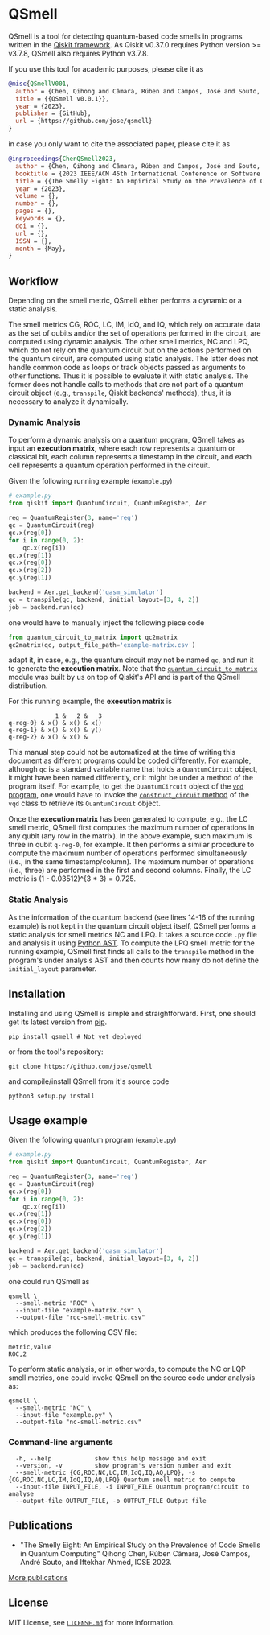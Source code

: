 # QSmell

QSmell is a tool for detecting quantum-based code smells in programs written in the [Qiskit framework](https://qiskit.org).  As Qiskit v0.37.0 requires Python version >= v3.7.8, QSmell also requires Python v3.7.8.

If you use this tool for academic purposes, please cite it as

```Bibtex
@misc{QSmellV001,
  author = {Chen, Qihong and Câmara, Rúben and Campos, José and Souto, André and Ahmed, Iftekhar},
  title = {{QSmell v0.0.1}},
  year = {2023},
  publisher = {GitHub},
  url = {https://github.com/jose/qsmell}
}
```

in case you only want to cite the associated paper, please cite it as

```Bibtex
@inproceedings{ChenQSmell2023,
  author = {Chen, Qihong and Câmara, Rúben and Campos, José and Souto, André and Ahmed, Iftekhar},
  booktitle = {2023 IEEE/ACM 45th International Conference on Software Engineering (ICSE)},
  title = {{The Smelly Eight: An Empirical Study on the Prevalence of Code Smells in Quantum Computing}},
  year = {2023},
  volume = {},
  number = {},
  pages = {},
  keywords = {},
  doi = {},
  url = {},
  ISSN = {},
  month = {May},
}
```

## Workflow

Depending on the smell metric, QSmell either performs a dynamic or a static analysis.

The smell metrics CG, ROC, LC, IM, IdQ, and IQ, which rely on accurate data as the set of qubits and/or the set of operations performed in the circuit, are computed using dynamic analysis.  The other smell metrics, NC and LPQ, which do not rely on the quantum circuit but on the actions performed on the quantum circuit, are computed using static analysis.  The latter does not handle common code as loops or track objects passed as arguments to other functions. Thus it is possible to evaluate it with static analysis.  The former does not handle calls to methods that are not part of a quantum circuit object (e.g., `transpile`, Qiskit backends' methods), thus, it is necessary to analyze it dynamically.

### Dynamic Analysis

To perform a dynamic analysis on a quantum program, QSmell takes as input an **execution matrix**, where each row represents a quantum or classical bit, each column represents a timestamp in the circuit, and each cell represents a quantum operation performed in the circuit.

Given the following running example (`example.py`)

```python
# example.py
from qiskit import QuantumCircuit, QuantumRegister, Aer

reg = QuantumRegister(3, name='reg')
qc = QuantumCircuit(reg)
qc.x(reg[0])
for i in range(0, 2):
    qc.x(reg[i])
qc.x(reg[1])
qc.x(reg[0])
qc.x(reg[2])
qc.y(reg[1])

backend = Aer.get_backend('qasm_simulator')
qc = transpile(qc, backend, initial_layout=[3, 4, 2])
job = backend.run(qc)
```

one would have to manually inject the following piece code

```python
from quantum_circuit_to_matrix import qc2matrix
qc2matrix(qc, output_file_path='example-matrix.csv')
```

adapt it, in case, e.g., the quantum circuit may not be named `qc`, and run it to generate the **execution matrix**.  Note that the [`quantum_circuit_to_matrix`](qsmell/utils/quantum_circuit_to_matrix.py) module was built by us on top of Qiskit's API and is part of the QSmell distribution.

For this running example, the **execution matrix** is

```
             1 &   2 &   3
q-reg-0} & x() & x() & x()
q-reg-1} & x() & x() & y()
q-reg-2} & x() & x() &    
```

This manual step could not be automatized at the time of writing this document as different programs could be coded differently.  For example, although `qc` is a standard variable name that holds a `QuantumCircuit` object, it might have been named differently, or it might be under a method of the program itself.  For example, to get the `QuantumCircuit` object of the [`vqd` program](https://github.com/Qiskit/qiskit-terra/blob/0.21.0/qiskit/algorithms/eigen_solvers/vqd.py), one would have to invoke the [`construct_circuit` method](https://github.com/Qiskit/qiskit-terra/blob/0.21.0/qiskit/algorithms/eigen_solvers/vqd.py#L408) of the `vqd` class to retrieve its `QuantumCircuit` object.

Once the **execution matrix** has been generated to compute, e.g., the LC smell metric, QSmell first computes the maximum number of operations in any qubit (any row in the matrix).   In the above example, such maximum is three in qubit `q-reg-0`, for example.  It then performs a similar procedure to compute the maximum number of operations performed simultaneously (i.e., in the same timestamp/column).  The maximum number of operations (i.e., three) are performed in the first and second columns.  Finally, the LC metric is (1 - 0.03512)^{3 * 3} = 0.725.

### Static Analysis

As the information of the quantum backend (see lines 14-16 of the running example) is not kept in the quantum circuit object itself, QSmell performs a static analysis for smell metrics NC and LPQ.  It takes a source code `.py` file and analysis it using [Python AST](https://docs.python.org/3.7/library/ast.html).  To compute the LPQ smell metric for the running example, QSmell first finds all calls to the `transpile` method in the program's under analysis AST and then counts how many do not define the `initial_layout` parameter.

## Installation

Installing and using QSmell is simple and straightforward.  First, one should get its latest version from [pip](https://pypi.org).

```
pip install qsmell # Not yet deployed
```

or from the tool's repository:

```
git clone https://github.com/jose/qsmell
```

and compile/install QSmell from it's source code

```
python3 setup.py install
```

## Usage example

Given the following quantum program (`example.py`)

```python
# example.py
from qiskit import QuantumCircuit, QuantumRegister, Aer

reg = QuantumRegister(3, name='reg')
qc = QuantumCircuit(reg)
qc.x(reg[0])
for i in range(0, 2):
    qc.x(reg[i])
qc.x(reg[1])
qc.x(reg[0])
qc.x(reg[2])
qc.y(reg[1])

backend = Aer.get_backend('qasm_simulator')
qc = transpile(qc, backend, initial_layout=[3, 4, 2])
job = backend.run(qc)
```

one could run QSmell as

```
qsmell \
  --smell-metric "ROC" \
  --input-file "example-matrix.csv" \
  --output-file "roc-smell-metric.csv"
```

which produces the following CSV file:

```
metric,value
ROC,2
```

To perform static analysis, or in other words, to compute the NC or LQP smell metrics, one could invoke QSmell on the source code under analysis as:

```
qsmell \
  --smell-metric "NC" \
  --input-file "example.py" \
  --output-file "nc-smell-metric.csv"
```

### Command-line arguments

```
  -h, --help            show this help message and exit
  --version, -v         show program's version number and exit
  --smell-metric {CG,ROC,NC,LC,IM,IdQ,IQ,AQ,LPQ}, -s {CG,ROC,NC,LC,IM,IdQ,IQ,AQ,LPQ} Quantum smell metric to compute
  --input-file INPUT_FILE, -i INPUT_FILE Quantum program/circuit to analyse
  --output-file OUTPUT_FILE, -o OUTPUT_FILE Output file
```

## Publications

- "The Smelly Eight: An Empirical Study on the Prevalence of Code Smells in Quantum Computing"
  Qihong Chen, Rúben Câmara, José Campos, André Souto, and Iftekhar Ahmed, ICSE 2023.

[More publications](https://scholar.google.com/scholar?lr=lang_en&q=%22qsmell%22&hl=en)

## License

MIT License, see [`LICENSE.md`](LICENSE.md) for more information.
